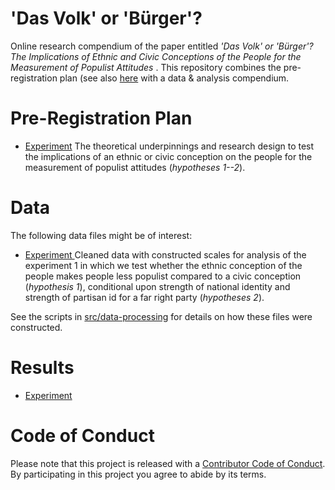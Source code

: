 # 'Das Volk' or 'Bürger'? 
Online research compendium of the paper entitled _'Das Volk' or 'Bürger'? The Implications of Ethnic and Civic Conceptions of the People for the Measurement of Populist Attitudes_ . This repository combines the pre-registration plan (see also [here](https://osf.io/d6q5b/) with a data &amp; analysis compendium.

# Pre-Registration Plan
* [Experiment](src/pre-analysis-plan/experiment1.md) The theoretical underpinnings and research design to test the implications of an ethnic or civic conception on the people for the measurement of populist attitudes (_hypotheses 1--2_).

# Data
The following data files might be of interest:

* [Experiment ](data/intermediate/cleaned_experiment.csv) Cleaned data with constructed scales for analysis of the experiment 1 in which we test whether the ethnic conception of the people makes people less populist compared to a civic conception (_hypothesis 1_), conditional upon strength of national identity and strength of partisan id for a far right party (_hypotheses 2_).

See the scripts in [src/data-processing](src/data-processing/) for details on how these files were constructed.

# Results
* [Experiment](src/analysis/experiment.md)

# Code of Conduct
Please note that this project is released with a [Contributor Code of Conduct](CONDUCT.md). By participating in this project you agree to abide by its terms.